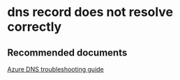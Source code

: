 <properties
	pageTitle="dns record does not resolve correctly"
	description="dns record does not resolve correctly"
	service="microsoft.network"
	resource="dns"
	authors="radwiv"
	selfHelpType="generic"
	supportTopicIds="32560531"
	resourceTags=""
	productPesIds="15804"
	cloudEnvironments="public"
	articleId="c2c9c1da-e448-4d40-9e51-177d8f9c3698"
/>

# dns record does not resolve correctly

## **Recommended documents**
[Azure DNS troubleshooting guide](https://docs.microsoft.com/azure/dns/dns-troubleshoot)<br>
